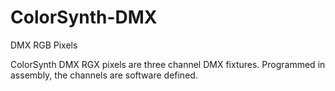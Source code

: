# ColorSynth-DMX
DMX RGB Pixels

ColorSynth DMX RGX pixels are three channel DMX fixtures.  Programmed in assembly, the channels are software defined.
